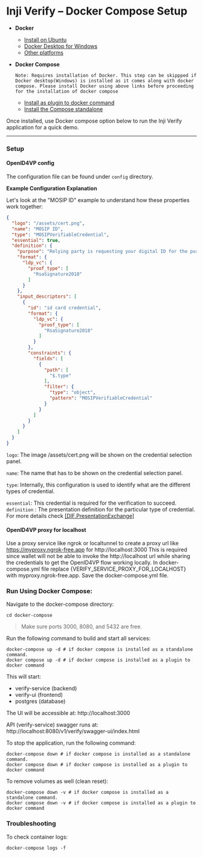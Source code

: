 # Inji Verify – Docker Compose Setup

- **Docker**

  - [Install on Ubuntu](https://docs.docker.com/engine/install/ubuntu/)
  - [Docker Desktop for Windows](https://docs.docker.com/desktop/install/windows-install/)
  - [Other platforms](https://docs.docker.com/engine/install/)

- **Docker Compose**

  `Note: Requires installation of Docker. This step can be skippped if Docker desktop(Windows) is installed as it comes along with docker compose. Please install Docker using above links before proceeding for the installation of docker compose`

  - [Install as plugin to docker command](https://docs.docker.com/compose/install/#scenario-two-install-the-compose-plugin)
  - [Install the Compose standalone](https://docs.docker.com/compose/install/#scenario-three-install-the-compose-standalone)

Once installed, use Docker compose option below to run the Inji Verify application for a quick demo.

---

### Setup

#### OpenID4VP config

The configuration file can be found under `config` directory.

**Example Configuration Explanation**

Let's look at the "MOSIP ID" example to understand how these properties work together:

```json
{
  "logo": "/assets/cert.png",
  "name": "MOSIP ID",
  "type": "MOSIPVerifiableCredential",
  "essential": true,
  "definition": {
    "purpose": "Relying party is requesting your digital ID for the purpose of Self-Authentication",
    "format": {
      "ldp_vc": {
        "proof_type": [
          "RsaSignature2018"
        ]
      }
    },
    "input_descriptors": [
      {
        "id": "id card credential",
        "format": {
          "ldp_vc": {
            "proof_type": [
              "RsaSignature2018"
            ]
          }
        },
        "constraints": {
          "fields": [
            {
              "path": [
                "$.type"
              ],
              "filter": {
                "type": "object",
                "pattern": "MOSIPVerifiableCredential"
              }
            }
          ]
        }
      }
    ]
  }
}
```

`logo`: The image /assets/cert.png will be shown on the credential selection panel.

`name`: The name that has to be shown on the credential selection panel.

`type`: Internally, this configuration is used to identify what are the different types of credential.

`essential`: This credential is required for the verification to succeed.
`definition` : The presentation definition for the particular type of credential. For more details check [[DIF.PresentationExchange]](https://identity.foundation/presentation-exchange/spec/v2.0.0/)

#### OpenID4VP proxy for localhost

Use a proxy service like ngrok or localtunnel to create a proxy url like https://myproxy.ngrok-free.app for http://localhost:3000
This is required since wallet will not be able to invoke the http://localhost url while sharing the credentials to get the OpenID4VP flow working locally.
In docker-compose.yml file replace {VERIFY_SERVICE_PROXY_FOR_LOCALHOST} with myproxy.ngrok-free.app. Save the docker-compose.yml file.

### Run Using Docker Compose:

Navigate to the docker-compose directory:

```shell
cd docker-compose
```

> Make sure ports 3000, 8080, and 5432 are free.

Run the following command to build and start all services:

```shell
docker-compose up -d # if docker compose is installed as a standalone command.
docker compose up -d # if docker compose is installed as a plugin to docker command
```

This will start:

* verify-service (backend)
* verify-ui (frontend)
* postgres (database)

The UI will be accessible at: http://localhost:3000

API (verify-service) swagger runs at: http://localhost:8080/v1/verify/swagger-ui/index.html

To stop the application, run the following command:

```shell
docker-compose down # if docker compose is installed as a standalone command.
docker compose down # if docker compose is installed as a plugin to docker command
```

To remove volumes as well (clean reset):

```shell
docker-compose down -v # if docker compose is installed as a standalone command.
docker compose down -v # if docker compose is installed as a plugin to docker command
```

### Troubleshooting

To check container logs:

```shell
docker-compose logs -f
```
